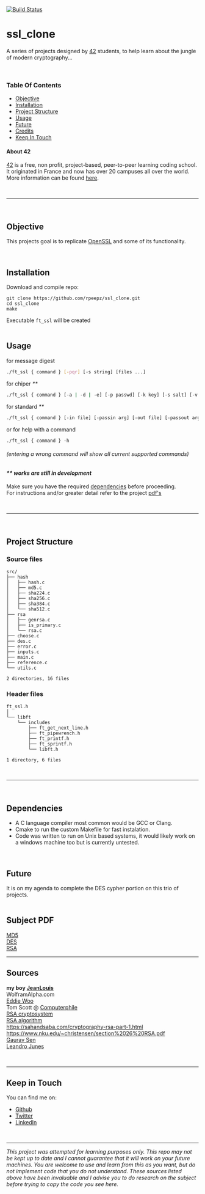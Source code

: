 
[![Build Status](https://travis-ci.org/rpeepz/ssl_clone.svg?branch=master)](https://travis-ci.org/rpeepz/ssl_clone)

# ssl_clone  
A series of projects designed by [42][42] students, to help learn about the jungle of modern cryptography...  

<br>

### Table Of Contents
* [Objective](#objective)
* [Installation](#installation)
* [Project Structure](#project-structure)
* [Usage](#usage)
* [Future](#future)
* [Credits](#sources)
* [Keep In Touch](#keep-in-touch)

#### About 42  
[42][42] is a free, non profit, project-based, peer-to-peer learning coding school. It originated in France and now has over 20 campuses all over the world. More information can be found [here][42].

<br>

---

<br>

## Objective  
This projects goal is to replicate [OpenSSL][openssl] and some of its functionality.

<br>

## Installation
Download and compile repo:  
``` 
git clone https://github.com/rpeepz/ssl_clone.git  
cd ssl_clone  
make  
```  
Executable `ft_ssl` will be created  
<br>

## Usage  
for message digest
```bash
./ft_ssl { command } [-pqr] [-s string] [files ...]  
```
for chiper _**_
``` bash
./ft_ssl { command } [-a | -d | -e] [-p passwd] [-k key] [-s salt] [-v vector] [-i input_file] [-o output_file]  
```
for standard _**_
``` bash
./ft_ssl { command } [-in file] [-passin arg] [-out file] [-passout arg] [-des] [-text] [-noout] [-modulus] [-check] [-pubin] [-pubout]
```
or for help with a command
```
./ft_ssl { command } -h
```  
###### (entering a wrong command will show all current supported commands)
#### _** works are still in development_

Make sure you have the required [dependencies](#dependencies) before proceeding.  
For instructions and/or greater detail refer to the project [pdf's](#pdf)  

<br>

---  

<br>

## Project Structure

### Source files

```
src/
├── hash
│   ├── hash.c
│   ├── md5.c
│   ├── sha224.c
│   ├── sha256.c
│   ├── sha384.c
│   └── sha512.c
├── rsa
│   ├── genrsa.c
│   ├── is_primary.c
│   └── rsa.c
├── choose.c
├── des.c
├── error.c
├── inputs.c
├── main.c
├── reference.c
└── utils.c

2 directories, 16 files
```

### Header files

```
ft_ssl.h
│
└── libft
    └── includes
        ├── ft_get_next_line.h
        ├── ft_pipewrench.h
        ├── ft_printf.h
        ├── ft_sprintf.h
        └── libft.h
    
1 directory, 6 files
```
<br>

--- 

<br>

## Dependencies  
* A C language compiler most common would be GCC or Clang.
* Cmake to run the custom Makefile for fast instalation.
* Code was written to run on Unix based systems, it would likely work on a windows machine too but is currently untested. 

<br>

## Future 
It is on my agenda to complete the DES cypher portion on this trio of projects.  
<br>

## Subject PDF
[MD5][pdf1]  
[DES][pdf2]  
[RSA][pdf3]  

---  

## Sources  
**my boy [JeanLouis](https://github.com/42jm)**  
WolframAlpha.com  
[Eddie Woo](https://www.youtube.com/channel/UCq0EGvLTyy-LLT1oUSO_0FQ)  
Tom Scott @ [Computerphile](https://www.youtube.com/user/Computerphile)  
[RSA cryptosystem](https://en.wikipedia.org/wiki/RSA_(cryptosystem))  
[RSA algorithm](https://simple.wikipedia.org/wiki/RSA_algorithm)  
https://sahandsaba.com/cryptography-rsa-part-1.html  
https://www.nku.edu/~christensen/section%2026%20RSA.pdf  
[Gaurav Sen](https://www.youtube.com/channel/UCRPMAqdtSgd0Ipeef7iFsKw)  
[Leandro Junes](https://www.youtube.com/channel/UC4qyGwNwWA3kg4AyD61y82A/playlists)  

<br>

---  

## Keep in Touch

You can find me on:
* [Github](https://github.com/rpeepz) 
* [Twitter](https://twitter.com/papagna94) 
* [LinkedIn](https://www.linkedin.com/in/rpapagna-510) 
<!-- * [Medium](https://medium.com/@themichaelbrave)  -->
<!-- * [Home] -->

<br>

---

_This project was attempted for learning purposes only. This repo may not be kept up to date and I cannot guarantee that it will work on your future machines. You are welcome to use and learn from this as you want, but do not implement code that you do not understand. These sources listed above have been invaluable and I advise you to do research on the subject before trying to copy the code you see here._

[42]: http://42.us.org "42 USA"
[openssl]: https://www.openssl.org/ "OpenSsl"
[pdf1]:  https://github.com/rpeepz/ssl_clone/blob/master/extra/ft_ssl_md5.en.pdf "ft_ssl_md5"
[pdf2]:  https://github.com/rpeepz/ssl_clone/blob/master/extra/ft_ssl_des.pdf "ft_ssl_des"
[pdf3]:  https://github.com/rpeepz/ssl_clone/blob/master/extra/ft_ssl_rsa.pdf "ft_ssl_rsa"
